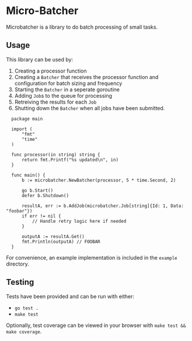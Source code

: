 # Micro-Batcher
Microbatcher is a library to do batch processing of small tasks.

## Usage
This library can be used by:
  1. Creating a processor function
  2. Creating a `Batcher` that receives the processor function and configuration for batch sizing and frequency
  3. Starting the `Batcher` in a seperate goroutine
  4. Adding `Job`s to the queue for processing
  5. Retreiving the results for each `Job`
  6. Shutting down the `Batcher` when all jobs have been submitted.

  ```golang
    package main

    import (
        "fmt"
        "time"
    )

    func processor(in string) string {
        return fmt.Printf("%s updated\n", in)
    }

    func main() {
        b := microbatcher.NewBatcher(processor, 5 * time.Second, 2)

        go b.Start()
        defer b.Shutdown()

        resultA, err := b.AddJob(microbatcher.Job[string]{Id: 1, Data: "foobar"})
        if err != nil {
            // Handle retry logic here if needed
        }

        outputA := resultA.Get()
        fmt.Println(outputA) // FOOBAR
    }
  ```

For convenience, an example implementation is included in the `example` directory.

## Testing
Tests have been provided and can be run with either:
  * `go test .`
  * `make test`

Optionally, test coverage can be viewed in your browser with `make test && make coverage`.
